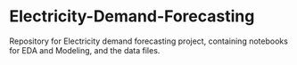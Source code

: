 # Electricity-Demand-Forecasting
Repository for Electricity demand forecasting project, containing notebooks for EDA and Modeling, and the data files.

